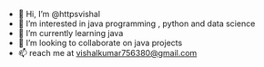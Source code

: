 - 👋 Hi, I’m @httpsvishal
- 👀 I’m interested in java programming , python and data science
- 🌱 I’m currently learning java
- 💞️ I’m looking to collaborate on java projects
- 📫 reach me at vishalkumar756380@gmail.com

<!---
httpsvishal/httpsvishal is a ✨ special ✨ repository because its `README.md` (this file) appears on your GitHub profile.
You can click the Preview link to take a look at your changes.
--->
